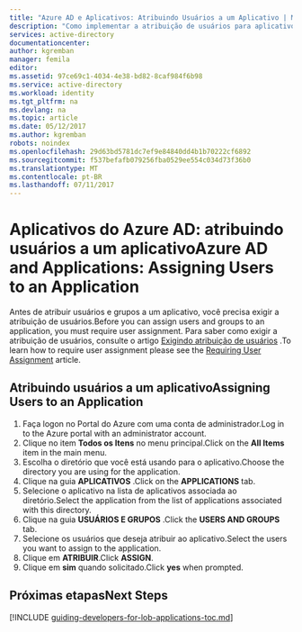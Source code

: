 ```yaml
---
title: "Azure AD e Aplicativos: Atribuindo Usuários a um Aplicativo | Microsoft Docs"
description: "Como implementar a atribuição de usuários para aplicativos do Azure."
services: active-directory
documentationcenter: 
author: kgremban
manager: femila
editor: 
ms.assetid: 97ce69c1-4034-4e38-bd82-8caf984f6b98
ms.service: active-directory
ms.workload: identity
ms.tgt_pltfrm: na
ms.devlang: na
ms.topic: article
ms.date: 05/12/2017
ms.author: kgremban
robots: noindex
ms.openlocfilehash: 29d63bd5781dc7ef9e84840dd4b1b70222cf6892
ms.sourcegitcommit: f537befafb079256fba0529ee554c034d73f36b0
ms.translationtype: MT
ms.contentlocale: pt-BR
ms.lasthandoff: 07/11/2017
---
```

# <a name="azure-ad-and-applications-assigning-users-to-an-application"></a><span data-ttu-id="9393a-103">Aplicativos do Azure AD: atribuindo usuários a um aplicativo</span><span class="sxs-lookup"><span data-stu-id="9393a-103">Azure AD and Applications: Assigning Users to an Application</span></span>
<span data-ttu-id="9393a-104">Antes de atribuir usuários e grupos a um aplicativo, você precisa exigir a atribuição de usuários.</span><span class="sxs-lookup"><span data-stu-id="9393a-104">Before you can assign users and groups to an application, you must require user assignment.</span></span>  <span data-ttu-id="9393a-105">Para saber como exigir a atribuição de usuários, consulte o artigo [Exigindo atribuição de usuários](active-directory-applications-guiding-developers-requiring-user-assignment.md) .</span><span class="sxs-lookup"><span data-stu-id="9393a-105">To learn how to require user assignment please see the [Requiring User Assignment](active-directory-applications-guiding-developers-requiring-user-assignment.md) article.</span></span>

## <a name="assigning-users-to-an-application"></a><span data-ttu-id="9393a-106">Atribuindo usuários a um aplicativo</span><span class="sxs-lookup"><span data-stu-id="9393a-106">Assigning Users to an Application</span></span>
1. <span data-ttu-id="9393a-107">Faça logon no Portal do Azure com uma conta de administrador.</span><span class="sxs-lookup"><span data-stu-id="9393a-107">Log in to the Azure portal with an administrator account.</span></span>
2. <span data-ttu-id="9393a-108">Clique no item **Todos os Itens** no menu principal.</span><span class="sxs-lookup"><span data-stu-id="9393a-108">Click on the **All Items** item in the main menu.</span></span>
3. <span data-ttu-id="9393a-109">Escolha o diretório que você está usando para o aplicativo.</span><span class="sxs-lookup"><span data-stu-id="9393a-109">Choose the directory you are using for the application.</span></span>
4. <span data-ttu-id="9393a-110">Clique na guia **APLICATIVOS** .</span><span class="sxs-lookup"><span data-stu-id="9393a-110">Click on the **APPLICATIONS** tab.</span></span>
5. <span data-ttu-id="9393a-111">Selecione o aplicativo na lista de aplicativos associada ao diretório.</span><span class="sxs-lookup"><span data-stu-id="9393a-111">Select the application from the list of applications associated with this directory.</span></span>
6. <span data-ttu-id="9393a-112">Clique na guia **USUÁRIOS E GRUPOS** .</span><span class="sxs-lookup"><span data-stu-id="9393a-112">Click the **USERS AND GROUPS** tab.</span></span>
7. <span data-ttu-id="9393a-113">Selecione os usuários que deseja atribuir ao aplicativo.</span><span class="sxs-lookup"><span data-stu-id="9393a-113">Select the users you want to assign to the application.</span></span>
8. <span data-ttu-id="9393a-114">Clique em **ATRIBUIR**.</span><span class="sxs-lookup"><span data-stu-id="9393a-114">Click **ASSIGN**.</span></span>
9. <span data-ttu-id="9393a-115">Clique em **sim** quando solicitado.</span><span class="sxs-lookup"><span data-stu-id="9393a-115">Click **yes** when prompted.</span></span>

## <a name="next-steps"></a><span data-ttu-id="9393a-116">Próximas etapas</span><span class="sxs-lookup"><span data-stu-id="9393a-116">Next Steps</span></span>
[!INCLUDE [guiding-developers-for-lob-applications-toc.md](../../includes/active-directory-applications-guiding-developers-for-lob-applications-toc.md)]

